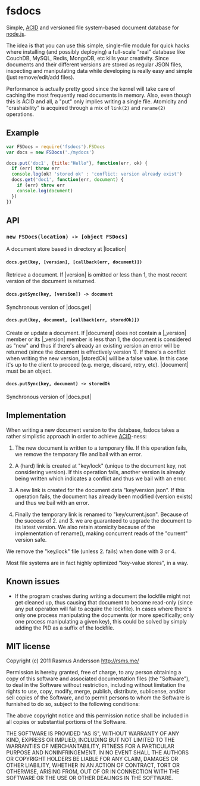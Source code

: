 # fsdocs

Simple, [ACID](http://en.wikipedia.org/wiki/ACID) and versioned
file system-based document database for [node.js](http://nodejs.org/).

The idea is that you can use this simple, single-file module for quick hacks
where installing (and possibly deploying) a full-scale "real" database like CouchDB, MySQL, Redis, MongoDB, etc kills your creativity. Since documents and their different versions are stored as regular JSON files, inspecting and manipulating data while developing is really easy and simple (just remove/edit/add files).

Performance is actually pretty good since the kernel will take care of caching
the most frequently read documents in memory. Also, even though this is ACID and
all, a "put" only implies writing a single file. Atomicity and "crashability" is
acquired through a mix of `link(2)` and `rename(2)` operations.

## Example

```js
var FSDocs = require('fsdocs').FSDocs
var docs = new FSDocs('./mydocs')

docs.put('doc1', {title:"Hello"}, function(err, ok) {
  if (err) throw err
  console.log(ok? 'stored ok' : 'conflict: version already exist')
  docs.get('doc1', function(err, document) {
    if (err) throw err
    console.log(document)
  })
})
```

## API

### `new FSDocs(location) -> [object FSDocs]`

A document store based in directory at |location|

#### `docs.get(key, [version], [callback(err, document)])`

Retrieve a document. If |version| is omitted or less than 1, the most
recent version of the document is returned.

#### `docs.getSync(key, [version]) -> document`

Synchronous version of |docs.get|

#### `docs.put(key, document, [callback(err, storedOk)])`

Create or update a document. If |document| does not contain a |_version|
member or its |_version| member is less than 1, the document is
considered as "new" and thus if there's already an existing version an
error will be returned (since the document is effectively version 1). If
there's a conflict when writing the new version, |storedOk| will be a
false value. In this case it's up to the client to proceed (e.g. merge,
discard, retry, etc). |document| must be an object.

#### `docs.putSync(key, document) -> storedOk`

Synchronous version of |docs.put|


## Implementation

When writing a new document version to the database, fsdocs takes a rather simplistic approach in order to achieve [ACID](http://en.wikipedia.org/wiki/ACID)-ness:

1. The new document is written to a temporary file. If this operation fails, we remove the temporary file and bail with an error.

2. A (hard) link is created at "key/lock" (unique to the document key, not considering version). If this operation fails, another version is already being written which indicates a conflict and thus we bail with an error.

3. A new link is created for the document data "key/version.json". If this operation fails, the document has already been modified (version exists) and thus we bail with an error.

4. Finally the temporary link is renamed to "key/current.json". Because of the success of 2. and 3. we are guaranteed to upgrade the document to its latest version. We also retain atomicity because of the implementation of rename(), making concurrent reads of the "current" version safe.

We remove the "key/lock" file (unless 2. fails) when done with 3 or 4.

Most file systems are in fact highly optimized "key-value stores", in a way.


## Known issues

- If the program crashes during writing a document the lockfile might not get
  cleaned up, thus causing that document to become read-only (since any put
  operation will fail to acquire the lockfile). In cases where there's only one
  process manipulating the documents (or more specifically; only one process
  manipulating a given key), this could be solved by simply adding the PID as
  a suffix of the lockfile.


## MIT license

Copyright (c) 2011 Rasmus Andersson <http://rsms.me/>

Permission is hereby granted, free of charge, to any person obtaining a copy
of this software and associated documentation files (the "Software"), to deal
in the Software without restriction, including without limitation the rights
to use, copy, modify, merge, publish, distribute, sublicense, and/or sell
copies of the Software, and to permit persons to whom the Software is
furnished to do so, subject to the following conditions:

The above copyright notice and this permission notice shall be included in
all copies or substantial portions of the Software.

THE SOFTWARE IS PROVIDED "AS IS", WITHOUT WARRANTY OF ANY KIND, EXPRESS OR
IMPLIED, INCLUDING BUT NOT LIMITED TO THE WARRANTIES OF MERCHANTABILITY,
FITNESS FOR A PARTICULAR PURPOSE AND NONINFRINGEMENT. IN NO EVENT SHALL THE
AUTHORS OR COPYRIGHT HOLDERS BE LIABLE FOR ANY CLAIM, DAMAGES OR OTHER
LIABILITY, WHETHER IN AN ACTION OF CONTRACT, TORT OR OTHERWISE, ARISING FROM,
OUT OF OR IN CONNECTION WITH THE SOFTWARE OR THE USE OR OTHER DEALINGS IN
THE SOFTWARE.
